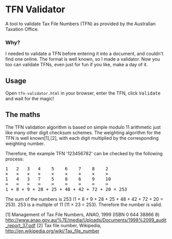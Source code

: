 # TFN Validator
A tool to validate Tax File Numbers (TFN) as provided by the Australian Taxation Office.

### Why?
I needed to validate a TFN before entering it into a document, and couldn't find one online. The format is well known, so I made a validator. Now you too can validate TFNs, even just for fun if you like, make a day of it.

## Usage
Open ````tfn-validator.html```` in your browser, enter the TFN, click <kbd>Validate</kbd> and wait for the magic!

## The maths
The TFN validation algorithm is based on simple modulo 11 arithmetic just like many other digit checksum schemes. The weighting algorithm for the TFN is well known[1],[2], with each digit multiplied by the corresponding weighting number.

Therefore, the example TFN '123456782' can be checked by the following process:
<pre>
1   2   3   4    5    6    7    8    2
×   ×   ×   ×    ×    ×    ×    ×    ×
1   4   3   7    5    8    6    9    10
=   =   =   =    =    =    =    =    =
1 + 8 + 9 + 28 + 25 + 48 + 42 + 72 + 20 = 253
</pre>

The sum of the numbers is 253 (1 + 8 + 9 + 28 + 25 + 48 + 42 + 72 + 20 = 253). 253 is a multiple of 11 (11 × 23 = 253). Therefore the number is valid.

[1] Management of Tax File Numbers, ANAO, 1999 (ISBN 0 644 38866 8) http://www.anao.gov.au/%7E/media/Uploads/Documents/1998%2099_audit_report_37.pdf
[2] Tax file number, Wikipedia, http://en.wikipedia.org/wiki/Tax_file_number
